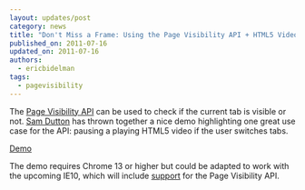 ```yaml
---
layout: updates/post
category: news
title: "Don't Miss a Frame: Using the Page Visibility API + HTML5 Video"
published_on: 2011-07-16
updated_on: 2011-07-16
authors:
  - ericbidelman
tags:
  - pagevisibility
---
```

The [Page Visibility API](http://updates.html5rocks.com/2011/06/Page-Visibility-API-Have-I-got-your-attention) can be used to check if the current tab is visible or not. [Sam Dutton](http://twitter.com/@sw12) has thrown together a nice demo highlighting one great use case for the API: pausing a playing HTML5 video if the user switches tabs.

[Demo](http://www.samdutton.com/pageVisibility/)

The demo requires Chrome 13 or higher but could be adapted to work with the upcoming IE10, which will include [support](http://msdn.microsoft.com/en-us/ie/hh272906) for the Page Visibility API.
